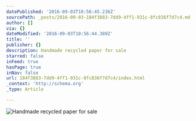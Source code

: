 ```yaml
---
datePublished: '2016-09-03T10:56:45.236Z'
sourcePath: _posts/2016-09-03-184f3883-7dd9-4ff1-931c-8fc836f7d7c4.md
author: []
via: {}
dateModified: '2016-09-03T10:56:44.389Z'
title: ''
publisher: {}
description: Handmade recycled paper for sale
starred: false
inFeed: true
hasPage: true
inNav: false
url: 184f3883-7dd9-4ff1-931c-8fc836f7d7c4/index.html
_context: 'http://schema.org'
_type: Article

---
```

![Handmade recycled paper for sale](https://the-grid-user-content.s3-us-west-2.amazonaws.com/645c46bb-65af-4da0-a1fd-b64432e64eb4.jpg)